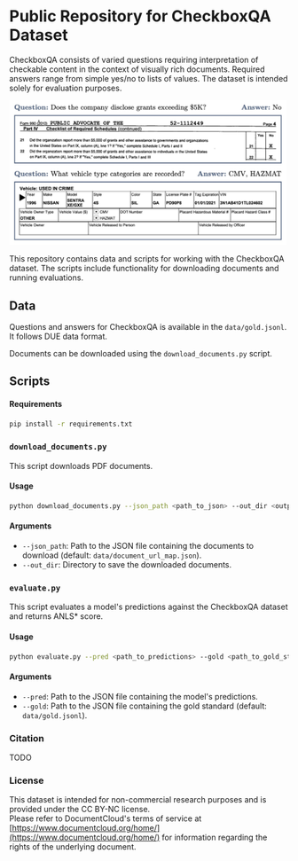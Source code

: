 # Public Repository for CheckboxQA Dataset

CheckboxQA consists of varied questions requiring interpretation of 
checkable content in the context of visually rich documents. 
Required answers range from simple yes/no to lists of values. 
The dataset is intended solely for evaluation purposes.

<img src="data/CheckboxQA.jpg" width="500px" alt="Example"></img>

This repository contains data and scripts for working with the CheckboxQA dataset.
The scripts include functionality for downloading documents and running evaluations.

## Data
Questions and answers for CheckboxQA is available in the `data/gold.jsonl`. It follows DUE data format.

Documents can be downloaded using the `download_documents.py` script. 

## Scripts

#### Requirements
```bash
pip install -r requirements.txt
```

### `download_documents.py`

This script downloads PDF documents.

#### Usage

```bash
python download_documents.py --json_path <path_to_json> --out_dir <output_directory>
```

#### Arguments
* `--json_path`: Path to the JSON file containing the documents to download (default: `data/document_url_map.json`).
* `--out_dir`: Directory to save the downloaded documents.

### `evaluate.py`
This script evaluates a model's predictions against the CheckboxQA dataset and returns ANLS* score.

#### Usage

```bash
python evaluate.py --pred <path_to_predictions> --gold <path_to_gold_standard>
```

#### Arguments
* `--pred`: Path to the JSON file containing the model's predictions.
* `--gold`: Path to the JSON file containing the gold standard (default: `data/gold.jsonl`).

### Citation
TODO

### License
This dataset is intended for non-commercial research purposes and is provided under the CC BY-NC license.  
Please refer to DocumentCloud's terms of service at
[https://www.documentcloud.org/home/](https://www.documentcloud.org/home/) for information regarding the rights of the underlying document.
